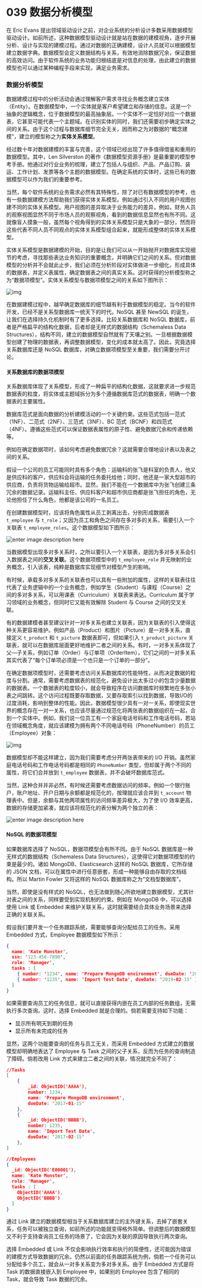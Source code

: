 # 039 数据分析模型

在 Eric Evans 提出领域驱动设计之前，对企业系统的分析设计多数采用数据模型驱动设计。如前所述，这种数据模型驱动设计就是站在数据的建模视角，逐步开展分析、设计与实现的建模过程。通过对数据的正确建模，设计人员就可以根据模型建立数据字典。数据模型会定义数据结构与关系，有效地消除数据冗余，保证数据的高效访问。由于软件系统的业务功能归根结底是对信息的处理，由此建立的数据模型也可以通过某种编程手段来实现，满足业务需求。

### 数据分析模型

数据建模过程中的分析活动会通过理解客户需求寻找业务概念建立实体（Entity）。在数据模型中，一个实体就是客户希望建立和存储的信息。这是一个抽象的逻辑概念，位于数据模型的最高抽象层。一个实体不一定恰好对应一个数据表，它甚至可能代表一个主题域。在识别实体的同时，我们还需要初步确定实体之间的关系。由于这个过程与数据库细节完全无关，因而称之为对数据的“概念建模”，建立的模型称之为**实体关系模型**。

经过数十年对数据建模的丰富与完善，这个领域已经出现了许多值得借鉴和重用的数据模型。其中，Len Silverston 的著作《数据模型资源手册》是最重要的模型参考手册。他通过对行业业务的梳理，建立了包括人与组织、产品、产品订购、装运、工作计划、发票等各个主题的数据模型。在确定系统的实体时，这些已有的数据模型可以作为我们的重要参考。

当然，每个软件系统的业务需求必然有其特殊性，除了对已有数据模型的参考，也有一些数据建模方法帮助我们获得实体关系模型。例如通过引入不同的用户视图创建不同的实体关系模型。用户视图的差异取决于业务能力的差异，例如，财务人员的观察视图显然不同于市场人员的观察视角，看到的数据信息显然也有所不同。这就像盲人摸象一般，虽然每个视角得到的实体关系模型只是大象的一部分，然而将这些代表不同人员不同观点的实体关系模型组合起来，就能形成整体的实体关系模型。

实体关系模型是数据建模的开始，目的是让我们可以从一开始抛开对数据库实现细节的考虑，寻找那些表达业务知识的重要概念，并明确它们之间的关系。但对数据模型的分析并不会就此止步，我们必须在分析阶段对实体做进一步细化，形成具体的数据表，并定义表属性，确定数据表之间的真实关系。这时获得的分析模型称之为“数据项模型”。实体关系模型与数据项模型之间的关系如下图所示：

![img](https://tva1.sinaimg.cn/large/008vxvgGgy1h84iijez1ej310p0u0jtd.jpg)

在数据建模过程中，越早确定数据库的细节越有利于数据模型的稳定。当今的软件开发，已经不是关系型数据库一统天下的时代。NoSQL 甚至 NewSQL 的诞生，让我们在选择持久化机制时有了更多选择。比较关系数据库和 NoSQL 数据库，前者是严格扁平的结构化数据，后者却是无样式的数据结构（Schemaless Data Structures），结构不同，建立的数据模型自然就有了天壤之别。一旦根据数据模型创建了物理的数据表，再调整数据模型，变化的成本就太高了。因此，究竟选择关系数据库还是 NoSQL 数据库，对确立数据项模型至关重要，我们需要分开讨论。

#### 关系数据库的数据项模型

关系数据库体现了关系模型，形成了一种扁平的结构化数据，这就要求进一步规范数据表的粒度，将实体或主题域拆分为多个遵循数据库范式的数据表，明确一个数据表的主要属性。

数据库范式是面向数据的分析建模活动的一个关键约束。这些范式包括一范式（1NF）、二范式（2NF）、三范式（3NF）、BC 范式（BCNF）和四范式（4NF）。遵循这些范式可以保证数据表属性的原子性、避免数据冗余和传递依赖等。

例如在确定数据项时，该如何考虑避免数据冗余？这就需要合理地设计表以及表之间的关系。

假设一个公司的员工可能同时具有多个角色：运输科的张飞是科室的负责人，他又是供应科的客户，供应科会将运输的任务委托给他；同时，他还是一家大型超市的供应商，负责将货物运输给超市。显然，我们不能在一个数据库中为张飞创建三条冗余的数据记录。运输科主任、供应科客户和超市供应商都是张飞担任的角色，无论他担任了什么角色，他都是该公司的一名员工。

在创建数据模型时，应该将角色属性从员工剥离出去，分别形成数据表 `t_employee` 与 `t_role`；又因为员工和角色之间存在多对多的关系，需要引入一个关联表 `t_employee_roles`。这个数据模型如下图所示：

![enter image description here](https://tva1.sinaimg.cn/large/008vxvgGgy1h84iil1l76j30qy07qdga.jpg)

当数据模型出现多对多关系时，之所以要引入一个关联表，是因为多对多关系会引入数据表之间的**交叉关联**。这个数据项模型中的 `t_employee_role` 并无映射的业务概念，引入该表，纯粹是数据库实现细节对模型产生的影响。

有时候，承载多对多关系的关联表也可以具有一些附加的属性，这样的关联表往往代表了业务逻辑中的一个业务概念，例如学生（Student）与课程（Course）之间的多对多关系，可以用课表（Curriculum）关联表来表达。Curriculum 属于学习领域的业务概念，但同时它又能有效解除 Student 与 Course 之间的交叉关联。

有的数据建模者甚至建议针对一对多关系也建立关联表，因为关联表的引入使得这种关系更容易维护。例如产品（Product）和图片（Picture）是一对多关系，直接定义 `t_product` 和 `t_picture` 数据表即可，但如果引入 `t_product_picture` 关联表，就可以在数据库层面更好地维护二者之间的关系。有时，一对多关系体现了父—子关系，例如订单（Order）与订单项（OrderItem），它们之间的一对多关系其实代表了“每个订单项必须是一个也只是一个订单的一部分”。

在确定数据项模型时，还需要考虑访问关系数据库的性能特性，从而决定数据的粒度与分割。通常，需要考虑数据表的规范化，避免设计出太多过小的包含少量数据的数据表。一个数据表的粒度较小，就会导致程序在访问数据库时频繁地在多张小表之间跳转。这个访问过程既要存取数据，又要存取索引以找到数据，导致I/O的过度消耗，影响到整体的性能。因此，数据模型很少具有一对一关系，即使现实世界的概念存在一对一关系，也应该尽量通过规范化将两张表的数据组织在一起，合到一个实体中。例如，我们说一位员工有一个家庭电话号码和工作电话号码，若站在领域概念角度，就应该建模为拥有两个不同电话号码（PhoneNumber）的员工（Employee）对象：

![img](https://tva1.sinaimg.cn/large/008vxvgGgy1h84iikm8t6j30me0h8js0.jpg)

数据模型却不能这样建立，因为我们需要考虑分开两张表带来的 I/O 开销。虽然家庭电话号码和工作电话号码都是相同的 `PhoneNumber` 类型，但却属于两个不同的属性，将它们合并放到 `t_employee` 数据表，并不会破坏数据库范式。

当然，这种合并并非必然，有时候还需要考虑数据访问的频率。例如一个银行账户，账户地址、开户日期与余额都是规范化的，按理就应该合并到 `t_account` 物理表中。但是，余额与其他两项属性的访问频率差异极大，为了使 I/O 效率更高，数据的存储更加紧凑，就应该将规范化的表分解为两个独立的表：

![enter image description here](https://tva1.sinaimg.cn/large/008vxvgGgy1h84iik4byij30w40fg755.jpg)

#### NoSQL 的数据项模型

如果数据库选择了 NoSQL，数据项模型会有所不同。由于 NoSQL 数据库是一种无样式的数据结构（Schemaless Data Structures），这使得它对数据项模型的约束是最少的。诸如 MongoDB、Elasticsearch 这样的 NoSQL 数据库，它所存储的 JSON 文档，可以在属性中进行任意嵌套，形成一种能够自由存取的文档结构。所以 Martin Fowler 又将这样的 NoSQL 数据库称之为“文档型数据库”。

当然，即使是没有样式的 NoSQL，也无法做到随心所欲地建立数据模型，尤其针对表之间的关系，同样要受到实现机制的约束。例如在 MongoDB 中，可以选择使用 Link 或 Embedded 来维护关联关系，这时就需要结合具体业务场景来选择正确的关联关系。

假设我们要开发一个任务跟踪系统，需要能够查询分配给员工的任务。采用 Embedded 方式，Employee 数据模型如下所示：

```json
{
  name: 'Kate Monster',
  ssn: '123-456-7890',
  role: 'Manager',
  tasks : [
    { number: '1234', name: 'Prepare MongoDB environment', dueDate: '2019-01-15' },
    { number: '1235', name: 'Import Test Data', dueDate: '2019-02-15' },
  ]
}
```

如果需要查询员工的任务信息，就可以直接获得内嵌在员工内部的任务数组，无需执行多次查询。这时，选择 Embedded 就是合理的。倘若需要支持如下功能：

- 显示所有明天到期的任务
- 显示所有未完成的任务

显然，这两个功能要查询的任务与员工无关，而采用 Embedded 方式建立的数据模型却明确地表达了 Employee 与 Task 之间的父子关系，反而为任务的查询制造了障碍。倘若改用 Link 方式来建立二者之间的关联，情况就完全不同了：

```json
//Tasks
[
    {
        _id: ObjectID('AAAA'),
        number: 1234,
        name: 'Prepare MongoDB environment',
        dueDate: '2017-01-15'
    },
    {
        _id: ObjectID('BBBB'),
        number: 1235,
        name: 'Import Test Data',
        dueDate: '2017-02-15'
    },
]

//Employees
{
  _id: ObjectID('E00001'),
  name: 'Kate Monster',
  role: 'Manager',
  tasks : [
    ObjectID('AAAA'),
    ObjectID('BBBB')
  ]
}
```

通过 Link 建立的数据模型相当于关系数据库建立的主外键关系，去掉了嵌套关系，任务可以被独立查询，如前所述的功能就变得格外简单。但调整后的数据模型又不利于支持查询员工任务的场景了，它会因为关联的原因导致执行两次查询。

选择 Embedded 或 Link 不仅会影响执行效率和执行的简便性，还可能因为错误的建模方式导致数据的冗余。仍然以前面的任务跟踪系统为例，倘若一个任务可以分配给多个员工，就会从一对多关系变为多对多关系。由于 Embedded 方式是将 Task 的数据直接嵌入到 Employee 中，如果别的 Employee 包含了相同的 Task，就会导致 Task 数据的冗余。